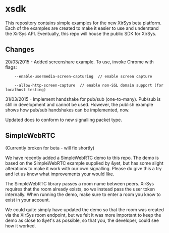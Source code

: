 xsdk
====

This repository contains simple examples for the new XirSys beta platform.  Each of the examples are created to make it easier to use and understand the XirSys API. Eventually, this repo will house the public SDK for XirSys.

Changes
----

20/03/2015 - Added screenshare example. To use, invoke Chrome with flags:

        --enable-usermedia-screen-capturing  // enable screen capture

        --allow-http-screen-capture  // enable non-SSL domain support (for localhost testing)

31/03/2015 - Implement handshake for pub/sub (one-to-many).  Pub/sub is still in development and cannot be used. However, the publish example shows how pub/sub handshakes can be implemented, now.

Updated docs to conform to new signalling packet type.

SimpleWebRTC
----

(Currently broken for beta - will fix shortly)

We have recently added a SimpleWebRTC demo to this repo.  The demo is based on the SimpleWebRTC example supplied by &yet, but has some slight alterations to make it work with our own signalling.  Please do give this a try and let us know what improvements your would like.

The SimpleWebRTC library passes a room name between peers.  XirSys requires that the room already exists, so we instead pass the user token internally.  When running the demo, make sure to enter a room you know to exist in your account.

We could quite simply have updated the demo so that the room was created via the XirSys room endpoint, but we felt it was more important to keep the demo as close to &yet's as possible, so that you, the developer, could see how it worked.